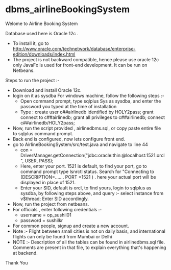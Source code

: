 # dbms_airlineBookingSystem

Welome to Airline Booking System
						

Database used here is Oracle 12c .
 * To install it, go to http://www.oracle.com/technetwork/database/enterprise-edition/downloads/index.html
 * The project is not backward compatible, hence please use oracle 12c only
JavaFx is used for front-end development. It can be run on Netbeans.

Steps to run the project :- 
 * Download and install Oracle 12c.
 * login on it as sysdba
   For windows machine, follow the following steps :-
   * Open command prompt, type sqlplus Sys as sysdba, and enter the password you typed at the time of installation
   * Type : create user c##airlinedb identified by HOLY2pass;
            grant connect to c##airlinedb;
            grant all privileges to c##airlinedb;
            connect c##airlinedb/HOLY2pass;
 * Now, run the script provided , airlinedbms.sql, or copy paste entire file to sqlplus command prompt.
 * Back end is configured, now lets configure front end.
 * go to AirlineBookingSystem/src/test.java and navigate to line 44 
   *  con = DriverManager.getConnection("jdbc:oracle:thin:@localhost:1521:orcl", USER, PASS);  
   * Here, enter your port. 1521 is default, to find your port, go to command prompt type lsnrctl status. Search for "Connecting to (DESCRIPTION=....... PORT =1521 ) . here your actual port will be displayed in place of 1521.
   * Enter your SID, default is orcl, to find yours, login to sqlplus as sysdba, by following steps above, and query :- select instance from v$thread; 
     Enter SID accordingly.
 * Now, run the project from netbeans.
 * For officials , enter following credentials :-
   * username = op_sushil01
   * password = sushilkr
 * For common people, signup and create a new account.
 * Note :- Flight between small cities is not on daily basis, and international flights can only be found from Mumbai or Delhi
 * NOTE :- Description of all the tables can be found in airlinedbms.sql file. Comments are present in that file, to explain everything that's  happening at backend.


Thank You
